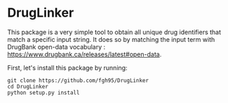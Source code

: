 # DrugLinker

This package is a very simple tool to obtain all unique drug identifiers that match a specific input string.
 It does so by matching the input term with DrugBank open-data vocabulary : https://www.drugbank.ca/releases/latest#open-data. 

First, let's install this package by running: 

```
git clone https://github.com/fgh95/DrugLinker
cd DrugLinker
python setup.py install
```


